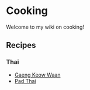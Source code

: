 # Cooking

Welcome to my wiki on cooking!

## Recipes

### Thai

- [Gaeng Keow Waan](recipes/thai/gaeng_keow_waan.md)
- [Pad Thai](recipes/thai/pad_thai.md)
